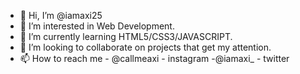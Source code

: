 - 👋 Hi, I’m @iamaxi25
- 👀 I’m interested in Web Development.
- 🌱 I’m currently learning HTML5/CSS3/JAVASCRIPT.
- 💞️ I’m looking to collaborate on projects that get my attention.
- 📫 How to reach me - @callmeaxi - instagram
                     -@iamaxi_  - twitter

<!---
iamaxi25/iamaxi25 is a ✨ special ✨ repository because its `README.md` (this file) appears on your GitHub profile.
You can click the Preview link to take a look at your changes.
--->
